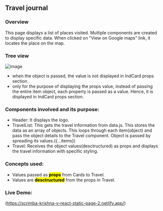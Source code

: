 ## Travel journal

### Overview
This page displays a list of places visited. Multiple components are created to display specific data.
When clicked on "View on Google maps" link, it locates the place on the map.

### Tree view
![image](https://github.com/user-attachments/assets/1ea2740c-74ff-40f9-bf6f-2e09e7b245fd)

- when the object is passed, the value is not displayed in IndCard props section.
- only for the purpose of displaying the props value, instead of passing the entire item object, each property is passed as a value. Hence, it is displayed in IndCard props section.

### Components involved and its purpose:
- Header: It displays the logo.
- TravelList: This gets the travel information from data.js. This stores the data as an array of objects. This loops through each item(object) and pass the object details to the
  Travel component. Object is passed by spreading its values.({...items})
- Travel: Receives the object values(desctructured) as props and displays the travel information with specific styling.

### Concepts used:
- Values passed as <mark>**props**</mark> from Cards to Travel.
- Values are <mark>**desctructured**</mark> from the props in Travel.

### Live Demo:
(https://scrimba-krishna-v-react-static-page-2.netlify.app/)
